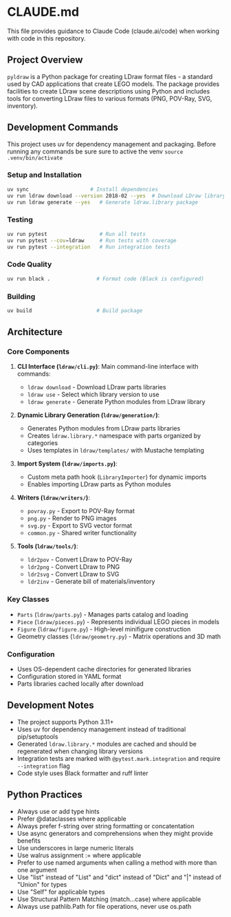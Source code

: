 # CLAUDE.md

This file provides guidance to Claude Code (claude.ai/code) when working with code in this repository.

## Project Overview

`pyldraw` is a Python package for creating LDraw format files - a standard used by CAD applications that create LEGO models. The package provides facilities to create LDraw scene descriptions using Python and includes tools for converting LDraw files to various formats (PNG, POV-Ray, SVG, inventory).

## Development Commands

This project uses uv for dependency management and packaging.
Before running any commands be sure sure to active the venv `source .venv/bin/activate`


### Setup and Installation
```bash
uv sync                    # Install dependencies
uv run ldraw download --version 2018-02 --yes  # Download LDraw library
uv run ldraw generate --yes   # Generate ldraw.library package
```

### Testing
```bash
uv run pytest                 # Run all tests
uv run pytest --cov=ldraw     # Run tests with coverage
uv run pytest --integration   # Run integration tests
```

### Code Quality
```bash
uv run black .               # Format code (Black is configured)
```

### Building
```bash
uv build                     # Build package
```

## Architecture

### Core Components

1. **CLI Interface (`ldraw/cli.py`)**: Main command-line interface with commands:
   - `ldraw download` - Download LDraw parts libraries
   - `ldraw use` - Select which library version to use
   - `ldraw generate` - Generate Python modules from LDraw library

2. **Dynamic Library Generation (`ldraw/generation/`)**: 
   - Generates Python modules from LDraw parts libraries
   - Creates `ldraw.library.*` namespace with parts organized by categories
   - Uses templates in `ldraw/templates/` with Mustache templating

3. **Import System (`ldraw/imports.py`)**:
   - Custom meta path hook (`LibraryImporter`) for dynamic imports
   - Enables importing LDraw parts as Python modules

4. **Writers (`ldraw/writers/`)**:
   - `povray.py` - Export to POV-Ray format
   - `png.py` - Render to PNG images  
   - `svg.py` - Export to SVG vector format
   - `common.py` - Shared writer functionality

5. **Tools (`ldraw/tools/`)**:
   - `ldr2pov` - Convert LDraw to POV-Ray
   - `ldr2png` - Convert LDraw to PNG
   - `ldr2svg` - Convert LDraw to SVG
   - `ldr2inv` - Generate bill of materials/inventory

### Key Classes

- `Parts` (`ldraw/parts.py`) - Manages parts catalog and loading
- `Piece` (`ldraw/pieces.py`) - Represents individual LEGO pieces in models
- `Figure` (`ldraw/figure.py`) - High-level minifigure construction
- Geometry classes (`ldraw/geometry.py`) - Matrix operations and 3D math

### Configuration

- Uses OS-dependent cache directories for generated libraries
- Configuration stored in YAML format
- Parts libraries cached locally after download

## Development Notes

- The project supports Python 3.11+
- Uses uv for dependency management instead of traditional pip/setuptools
- Generated `ldraw.library.*` modules are cached and should be regenerated when changing library versions
- Integration tests are marked with `@pytest.mark.integration` and require `--integration` flag
- Code style uses Black formatter and ruff linter

## Python Practices
- Always use or add type hints
- Prefer @dataclasses where applicable
- Always prefer f-string over string formatting or concatentation
- Use async generators and comprehensions when they might provide benefits
- Use underscores in large numeric literals
- Use walrus assignment := where applicable
- Prefer to use named arguments when calling a method with more than one argument
- Use "list" instead of "List" and "dict" instead of "Dict" and "|" instead of "Union" for types
- Use "Self" for applicable types
- Use Structural Pattern Matching (match...case) where applicable
- Always use pathlib.Path for file operations, never use os.path